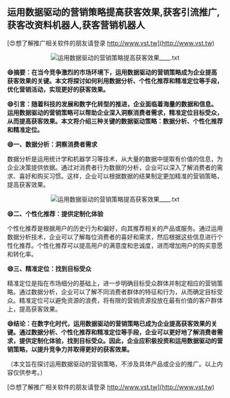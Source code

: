 ## **运用数据驱动的营销策略提高获客效果,获客引流推广,获客改资料机器人,获客营销机器人**

[😍想了解推广相关软件的朋友请登录 http://www.vst.tw](http://www.vst.tw)

 <center><img src="https://vst.tw/MP4/tuiguang/png/1.png" alt="运用数据驱动的营销策略提高获客效果____.txt"></center>

**😄摘要：在当今竞争激烈的市场环境下，运用数据驱动的营销策略成为企业提高获客效果的关键。本文将探讨如何利用数据分析、个性化推荐和精准定位等手段，优化营销活动，实现更好的获客效果。**

**😄引言：随着科技的发展和数字化转型的推进，企业面临着海量的数据和信息。运用数据驱动的营销策略可以帮助企业深入洞察消费者需求，精准定位目标受众，从而提高获客效果。本文将介绍三种关键的数据驱动策略：数据分析、个性化推荐和精准定位。**

**😄一、数据分析：洞察消费者需求**

数据分析是运用统计学和机器学习等技术，从大量的数据中提取有价值的信息，为企业决策提供依据。通过对消费者行为数据的分析，企业可以深入了解消费者的需求、喜好和购买习惯。这样，企业可以根据数据的结果制定更加精准的营销策略，提高获客效果。

 <center><img src="https://vst.tw/MP4/tuiguang/png/2.png" alt="运用数据驱动的营销策略提高获客效果____.txt"></center>

**😄二、个性化推荐：提供定制化体验**

个性化推荐是根据用户的历史行为和偏好，向其推荐相关的产品或服务。通过运用数据分析技术，企业可以了解每位消费者的喜好和需求，然后根据这些信息进行个性化推荐。个性化推荐可以提高用户的满意度和忠诚度，进而增加用户的购买意愿和转化率。

**😄三、精准定位：找到目标受众**

精准定位是指在市场细分的基础上，进一步明确目标受众群体并制定相应的营销策略。通过数据分析，企业可以了解不同消费者群体的特征和行为，从而确定目标受众。精准定位可以避免资源的浪费，将有限的营销资源投放在最有价值的客户群体上，提高获客效果。

**😄结论：在数字化时代，运用数据驱动的营销策略已成为企业提高获客效果的关键。通过数据分析、个性化推荐和精准定位等手段，企业可以更好地了解消费者需求，提供定制化体验，找到目标受众。因此，企业应积极投资和运用数据驱动的营销策略，以提升竞争力并取得更好的获客效果。**

（本文旨在探讨运用数据驱动的营销策略，不涉及具体产品或企业的推广。以上内容仅供参考。）

[😍想了解推广相关软件的朋友请登录 http://www.vst.tw](http://www.vst.tw)



